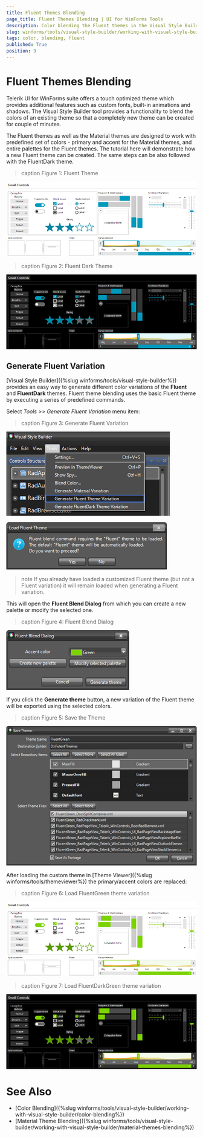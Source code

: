 ```yaml
---
title: Fluent Themes Blending
page_title: Fluent Themes Blending | UI for WinForms Tools
description: Color blending the Fluent themes in the Visual Style Builder tool.
slug: winforms/tools/visual-style-builder/working-with-visual-style-builder/fluent-themes-blending
tags: color, blending, fluent
published: True
position: 9
---
```


# Fluent Themes Blending

Telerik UI for WinForms suite offers a touch optimized theme which provides additional features such as custom fonts, built-in animations and shadows. The Visual Style Builder tool provides a functionality to blend the colors of an existing theme so that a completely new theme can be created for couple of minutes. 

The Fluent themes as well as the Material themes are designed to work with predefined set of colors - primary and accent for the Material themes, and entire palettes for the Fluent themes. The tutorial here will demonstrate how a new Fluent theme can be created. The same steps can be also followed with the FluentDark theme.

     
>caption Figure 1: Fluent Theme

![tools-visual-style-builder-working-with-visual-style-builder-fluent-themes-blending 001](images/tools-visual-style-builder-fluent-themes-blending001.png)

>caption Figure 2: Fluent Dark Theme

![tools-visual-style-builder-working-with-visual-style-builder-fluent-themes-blending 001](images/tools-visual-style-builder-fluent-themes-blending002.png)

## Generate Fluent Variation

[Visual Style Builder]({%slug winforms/tools/visual-style-builder%}) provides an easy way to generate different color variations of the **Fluent** and **FluentDark** themes. Fluent theme blending uses the basic Fluent theme by executing a series of predefined commands. 

Select *Tools >> Generate Fluent Variation* menu item:

>caption Figure 3: Generate Fluent Variation

![tools-visual-style-builder-working-with-visual-style-builder-fluent-themes-blending 002](images/tools-visual-style-builder-fluent-themes-blending003.png)

![tools-visual-style-builder-working-with-visual-style-builder-fluent-themes-blending 006](images/tools-visual-style-builder-fluent-themes-blending004.png) 

>note If you already have loaded a customized Fluent theme (but not a Fluent variation) it will remain loaded when generating a Fluent variation.

This will open the **Fluent Blend Dialog** from which you can create a new palette or modify the selected one.

>caption Figure 4: Fluent Blend Dialog

![tools-visual-style-builder-working-with-visual-style-builder-fluent-themes-blending 003](images/tools-visual-style-builder-fluent-themes-blending005.png)

If you click the **Generate theme** button, a new variation of the Fluent theme will be exported using the selected colors.

>caption Figure 5: Save the Theme

![tools-visual-style-builder-working-with-visual-style-builder-fluent-themes-blending 004](images/tools-visual-style-builder-fluent-themes-blending006.png) 

After loading the custom theme in [Theme Viewer]({%slug winforms/tools/themeviewer%}) the primary/accent colors are replaced:

>caption Figure 6: Load FluentGreen theme variation

![tools-visual-style-builder-working-with-visual-style-builder-fluent-themes-blending 005](images/tools-visual-style-builder-fluent-themes-blending007.png)

>caption Figure 7: Load FluentDarkGreen theme variation

![tools-visual-style-builder-working-with-visual-style-builder-fluent-themes-blending 005](images/tools-visual-style-builder-fluent-themes-blending008.png)  

# See Also

* [Color Blending]({%slug winforms/tools/visual-style-builder/working-with-visual-style-builder/color-blending%})
* [Material Theme Blending]({%slug winforms/tools/visual-style-builder/working-with-visual-style-builder/material-themes-blending%})
